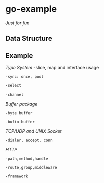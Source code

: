 # go-example

*Just for fun*

## Data Structure


## Example

*Type System*
    -slice, map and interface usage

    -sync: once, pool

    -select

    -channel

*Buffer package*

    -byte buffer

    -bufio buffer


*TCP/UDP and UNIX Socket*

    -dialer, accept, conn


*HTTP*

    -path,method,handle

    -route,group,middleware

    -framework

